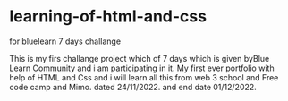 # learning-of-html-and-css
for bluelearn 7 days  challange

This is my firs challange project which of 7 days which is given byBlue Learn Community and i am participating in it.
My first ever portfolio with help of HTML and Css and i will learn all this from web 3 school and Free code camp and Mimo. 
dated 24/11/2022.
and end date 01/12/2022.
